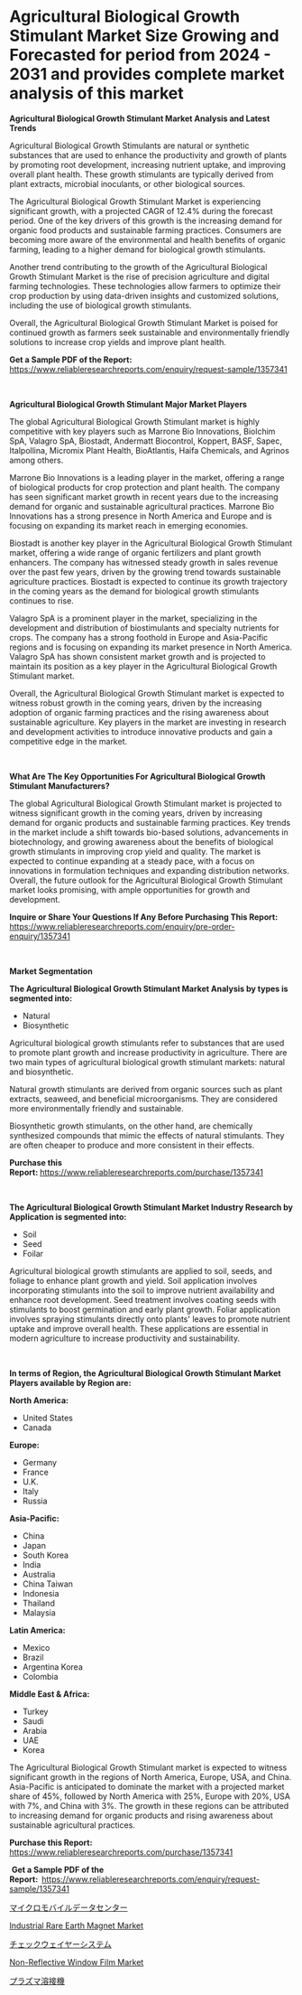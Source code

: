 <p><h1>Agricultural Biological Growth Stimulant Market Size Growing and Forecasted for period from 2024 - 2031 and provides complete market analysis of this market</h1></p><p><strong>Agricultural Biological Growth Stimulant Market Analysis and Latest Trends</strong></p>
<p><p>Agricultural Biological Growth Stimulants are natural or synthetic substances that are used to enhance the productivity and growth of plants by promoting root development, increasing nutrient uptake, and improving overall plant health. These growth stimulants are typically derived from plant extracts, microbial inoculants, or other biological sources.</p><p>The Agricultural Biological Growth Stimulant Market is experiencing significant growth, with a projected CAGR of 12.4% during the forecast period. One of the key drivers of this growth is the increasing demand for organic food products and sustainable farming practices. Consumers are becoming more aware of the environmental and health benefits of organic farming, leading to a higher demand for biological growth stimulants.</p><p>Another trend contributing to the growth of the Agricultural Biological Growth Stimulant Market is the rise of precision agriculture and digital farming technologies. These technologies allow farmers to optimize their crop production by using data-driven insights and customized solutions, including the use of biological growth stimulants.</p><p>Overall, the Agricultural Biological Growth Stimulant Market is poised for continued growth as farmers seek sustainable and environmentally friendly solutions to increase crop yields and improve plant health.</p></p>
<p><strong>Get a Sample PDF of the Report:&nbsp;</strong> <a href="https://www.reliableresearchreports.com/enquiry/request-sample/1357341">https://www.reliableresearchreports.com/enquiry/request-sample/1357341</a></p>
<p>&nbsp;</p>
<p><strong>Agricultural Biological Growth Stimulant Major Market Players</strong></p>
<p><p>The global Agricultural Biological Growth Stimulant market is highly competitive with key players such as Marrone Bio Innovations, Biolchim SpA, Valagro SpA, Biostadt, Andermatt Biocontrol, Koppert, BASF, Sapec, Italpollina, Micromix Plant Health, BioAtlantis, Haifa Chemicals, and Agrinos among others.</p><p>Marrone Bio Innovations is a leading player in the market, offering a range of biological products for crop protection and plant health. The company has seen significant market growth in recent years due to the increasing demand for organic and sustainable agricultural practices. Marrone Bio Innovations has a strong presence in North America and Europe and is focusing on expanding its market reach in emerging economies.</p><p>Biostadt is another key player in the Agricultural Biological Growth Stimulant market, offering a wide range of organic fertilizers and plant growth enhancers. The company has witnessed steady growth in sales revenue over the past few years, driven by the growing trend towards sustainable agriculture practices. Biostadt is expected to continue its growth trajectory in the coming years as the demand for biological growth stimulants continues to rise.</p><p>Valagro SpA is a prominent player in the market, specializing in the development and distribution of biostimulants and specialty nutrients for crops. The company has a strong foothold in Europe and Asia-Pacific regions and is focusing on expanding its market presence in North America. Valagro SpA has shown consistent market growth and is projected to maintain its position as a key player in the Agricultural Biological Growth Stimulant market.</p><p>Overall, the Agricultural Biological Growth Stimulant market is expected to witness robust growth in the coming years, driven by the increasing adoption of organic farming practices and the rising awareness about sustainable agriculture. Key players in the market are investing in research and development activities to introduce innovative products and gain a competitive edge in the market.</p></p>
<p>&nbsp;</p>
<p><strong>What Are The Key Opportunities For Agricultural Biological Growth Stimulant Manufacturers?</strong></p>
<p><p>The global Agricultural Biological Growth Stimulant market is projected to witness significant growth in the coming years, driven by increasing demand for organic products and sustainable farming practices. Key trends in the market include a shift towards bio-based solutions, advancements in biotechnology, and growing awareness about the benefits of biological growth stimulants in improving crop yield and quality. The market is expected to continue expanding at a steady pace, with a focus on innovations in formulation techniques and expanding distribution networks. Overall, the future outlook for the Agricultural Biological Growth Stimulant market looks promising, with ample opportunities for growth and development.</p></p>
<p><strong>Inquire or Share Your Questions If Any Before Purchasing This Report:</strong> <a href="https://www.reliableresearchreports.com/enquiry/pre-order-enquiry/1357341">https://www.reliableresearchreports.com/enquiry/pre-order-enquiry/1357341</a></p>
<p>&nbsp;</p>
<p><strong>Market Segmentation</strong></p>
<p><strong>The Agricultural Biological Growth Stimulant Market Analysis by types is segmented into:</strong></p>
<p><ul><li>Natural</li><li>Biosynthetic</li></ul></p>
<p><p>Agricultural biological growth stimulants refer to substances that are used to promote plant growth and increase productivity in agriculture. There are two main types of agricultural biological growth stimulant markets: natural and biosynthetic. </p><p>Natural growth stimulants are derived from organic sources such as plant extracts, seaweed, and beneficial microorganisms. They are considered more environmentally friendly and sustainable.</p><p>Biosynthetic growth stimulants, on the other hand, are chemically synthesized compounds that mimic the effects of natural stimulants. They are often cheaper to produce and more consistent in their effects.</p></p>
<p><strong>Purchase this Report:&nbsp;</strong><a href="https://www.reliableresearchreports.com/purchase/1357341">https://www.reliableresearchreports.com/purchase/1357341</a></p>
<p>&nbsp;</p>
<p><strong>The Agricultural Biological Growth Stimulant Market Industry Research by Application is segmented into:</strong></p>
<p><ul><li>Soil</li><li>Seed</li><li>Foilar</li></ul></p>
<p><p>Agricultural biological growth stimulants are applied to soil, seeds, and foliage to enhance plant growth and yield. Soil application involves incorporating stimulants into the soil to improve nutrient availability and enhance root development. Seed treatment involves coating seeds with stimulants to boost germination and early plant growth. Foliar application involves spraying stimulants directly onto plants' leaves to promote nutrient uptake and improve overall health. These applications are essential in modern agriculture to increase productivity and sustainability.</p></p>
<p>&nbsp;</p>
<p><strong>In terms of Region, the Agricultural Biological Growth Stimulant Market Players available by Region are:</strong></p>
<p>
    <p> <strong> North America: </strong>
        <ul>
            <li>United States</li>
            <li>Canada</li>
        </ul>
        </p> 
    <p> <strong> Europe: </strong>
        <ul>
            <li>Germany</li>
            <li>France</li>
            <li>U.K.</li>
            <li>Italy</li>
            <li>Russia</li>
        </ul>
        </p> 
    <p> <strong> Asia-Pacific: </strong>
        <ul>
            <li>China</li>
            <li>Japan</li>
            <li>South Korea</li>
            <li>India</li>
            <li>Australia</li>
            <li>China Taiwan</li>
            <li>Indonesia</li>
            <li>Thailand</li>
            <li>Malaysia</li>
        </ul>
        </p> 
    <p> <strong> Latin America: </strong>
        <ul>
            <li>Mexico</li>
            <li>Brazil</li>
            <li>Argentina Korea</li>
            <li>Colombia</li>
        </ul>
        </p> 
    <p> <strong> Middle East & Africa: </strong>
        <ul>
            <li>Turkey</li>
            <li>Saudi</li>
            <li>Arabia</li>
            <li>UAE</li>
            <li>Korea</li>
        </ul>
    </p>
    </p>
<p><p>The Agricultural Biological Growth Stimulant market is expected to witness significant growth in the regions of North America, Europe, USA, and China. Asia-Pacific is anticipated to dominate the market with a projected market share of 45%, followed by North America with 25%, Europe with 20%, USA with 7%, and China with 3%. The growth in these regions can be attributed to increasing demand for organic products and rising awareness about sustainable agricultural practices.</p></p>
<p><strong>Purchase this Report: </strong><a href="https://www.reliableresearchreports.com/purchase/1357341">https://www.reliableresearchreports.com/purchase/1357341</a></p>
<p>&nbsp;<strong>Get a Sample PDF of the Report:&nbsp;&nbsp;</strong><a href="https://www.reliableresearchreports.com/enquiry/request-sample/1357341">https://www.reliableresearchreports.com/enquiry/request-sample/1357341</a></p>
<p><strong></strong></p>
<p><p><a href="https://github.com/wkuactfdzwizk06/Market-Research-Report-List-1/blob/main/8695534194614.md">マイクロモバイルデータセンター</a></p><p><a href="https://github.com/joannagoyvaerts/Market-Research-Report-List-1/blob/main/industrial-rare-earth-magnet-market.md">Industrial Rare Earth Magnet Market</a></p><p><a href="https://medium.com/@melliestracke2023/%E3%83%81%E3%82%A7%E3%83%83%E3%82%AF%E3%82%A6%E3%82%A7%E3%82%A4%E3%82%B7%E3%82%B9%E3%83%86%E3%83%A0%E5%B8%82%E5%A0%B4%E3%82%B7%E3%82%A7%E3%82%A2%E3%81%AE%E9%80%B2%E5%8C%96%E3%81%A8%E5%B8%82%E5%A0%B4%E6%88%90%E9%95%B7%E3%83%88%E3%83%AC%E3%83%B3%E3%83%89-2024%E5%B9%B4-2031%E5%B9%B4-0842368517cc">チェックウェイヤーシステム</a></p><p><a href="https://github.com/lubmix/Market-Research-Report-List-1/blob/main/non-reflective-window-film-market.md">Non-Reflective Window Film Market</a></p><p><a href="https://github.com/lrlmopnhwd79300/Market-Research-Report-List-1/blob/main/2730464194615.md">プラズマ溶接機</a></p></p>